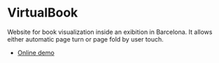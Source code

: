# VirtualBook

Website for book visualization inside an exibition in Barcelona. It allows either automatic page turn or page fold by user touch. 

- [Online demo](http://citmalumnes.upc.es/~tomasmp1/2029/TEST/samples/magazine)
